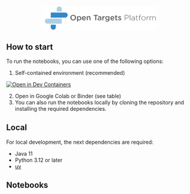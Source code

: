 <!-- Automatically generated README. Use utils/readme.py to modify it. -->

<p align="center">
    <img src="assets/platform_logo.png" alt="Open Targets Platform Logo" width="300"/>
</p>


## How to start

To run the notebooks, you can use one of the following options:

1. Self-contained environment (recommended)

[![Open in Dev Containers](https://img.shields.io/static/v1?label=Dev%20Containers&message=Open&color=blue)](https://vscode.dev/redirect?url=vscode://ms-vscode-remote.remote-containers/cloneInVolume?url=https://github.com/opentargets/notebooks)

2. Open in Google Colab or Binder (see table)
3. You can also run the notebooks locally by cloning the repository and installing the required dependencies.

## Local

For local development, the next dependencies are required:
- Java 11
- Python 3.12 or later
- [uv](https://docs.astral.sh/uv/)

## Notebooks